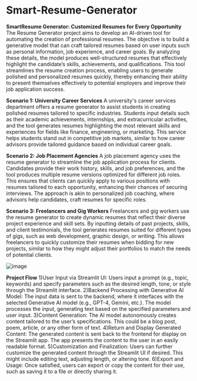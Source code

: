 # Smart-Resume-Generator
**SmartResume Generator: Customized Resumes for Every Opportunity**
The Resume Generator project aims to develop an AI-driven tool for automating the creation of professional resumes. The objective is to build a generative model that can craft tailored resumes based on user inputs such as personal information, job experience, and career goals. By analyzing these details, the model produces well-structured resumes that effectively highlight the candidate’s skills, achievements, and qualifications. This tool streamlines the resume creation process, enabling users to generate polished and personalized resumes quickly, thereby enhancing their ability to present themselves effectively to potential employers and improve their job application success.

**Scenario 1: University Career Services**
A university's career services department offers a resume generator to assist students in creating polished resumes tailored to specific industries. Students input details such as their academic achievements, internships, and extracurricular activities, and the tool generates resumes highlighting the most relevant skills and experiences for fields like finance, engineering, or marketing. This service helps students stand out in competitive job markets, similar to how career advisors provide tailored guidance based on individual career goals.

**Scenario 2: Job Placement Agencies**
A job placement agency uses the resume generator to streamline the job application process for clients. Candidates provide their work history, skills, and job preferences, and the tool produces multiple resume versions optimized for different job roles. This ensures that clients can quickly apply to various positions with resumes tailored to each opportunity, enhancing their chances of securing interviews. The approach is akin to personalized job coaching, where advisors help candidates, craft resumes for specific roles.

**Scenario 3: Freelancers and Gig Workers**
Freelancers and gig workers use the resume generator to create dynamic resumes that reflect their diverse project experience and skill sets. By inputting details of past projects, skills, and client testimonials, the tool generates resumes suited for different types of gigs, such as web development, graphic design, or writing. This allows freelancers to quickly customize their resumes when bidding for new projects, similar to how they might adjust their portfolios to match the needs of potential clients.

![image](https://github.com/user-attachments/assets/883221de-060a-4481-bb3a-a8b421c727c6)

**Project Flow**
  1)User Input via Streamlit UI:
    Users input a prompt (e.g., topic, keywords) and specify parameters such as the desired length, tone, or style through the Streamlit interface.
  2)Backend Processing with Generative AI Model:
    The input data is sent to the backend, where it interfaces with the selected Generative AI model (e.g., GPT-4, Gemini, etc.).
    The model processes the input, generating text based on the specified parameters and user input.
  3)Content Generation:
    The AI model autonomously creates content tailored to the user’s specifications. This could be a blog post, poem, article, or any other form of text.
  4)Return and Display Generated Content:
    The generated content is sent back to the frontend for display on the Streamlit app.
    The app presents the content to the user in an easily readable format.
  5)Customization and Finalization:
    Users can further customize the generated content through the Streamlit UI if desired. This might include editing text, adjusting length, or altering tone.
  6)Export and Usage:
    Once satisfied, users can export or copy the content for their use, such as saving it to a file or directly sharing it.
